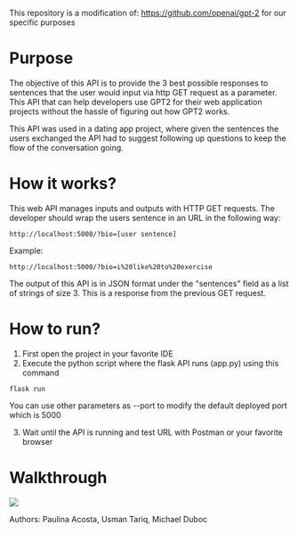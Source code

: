This repository is a modification of: https://github.com/openai/gpt-2 for our specific purposes

# Purpose
The objective of this API is to provide the 3 best possible responses to sentences that the user would input via http GET request as a parameter. This API that can help developers use GPT2 for their web application projects without the hassle of figuring out how GPT2 works. 

This API was used in a dating app project, where given the sentences the users exchanged the API had to suggest following up questions to keep the flow of the conversation going.

# How it works?
This web API manages inputs and outputs with HTTP GET requests. The developer should wrap the users sentence in an URL in the following way:

```
http://localhost:5000/?bio=[user sentence]
```
Example:

```
http://localhost:5000/?bio=i%20like%20to%20exercise
```

The output of this API is in JSON format under the "sentences" field as a list of strings of size 3. This is a response from the previous GET request.

# How to run?
1. First open the project in your favorite IDE
2. Execute the python script where the flask API runs (app.py) using this command

```
flask run
```

You can use other parameters as --port to modify the default deployed port which is 5000

3. Wait until the API is running and test URL with Postman or your favorite browser

# Walkthrough
<img src="GPT2.gif"/>

Authors: Paulina Acosta, Usman Tariq, Michael Duboc
